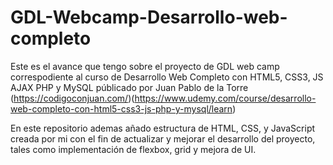# GDL-Webcamp-Desarrollo-web-completo

Este es el avance que tengo sobre el proyecto de GDL web camp correspodiente al curso de Desarrollo Web Completo con HTML5, CSS3, JS AJAX PHP y MySQL públicado por Juan Pablo de la Torre (https://codigoconjuan.com/)(https://www.udemy.com/course/desarrollo-web-completo-con-html5-css3-js-php-y-mysql/learn)

En este repositorio ademas añado estructura de HTML, CSS, y JavaScript creada por mi con el fin de actualizar y mejorar el desarrollo del proyecto, tales como implementación de flexbox, grid y mejora de UI.

